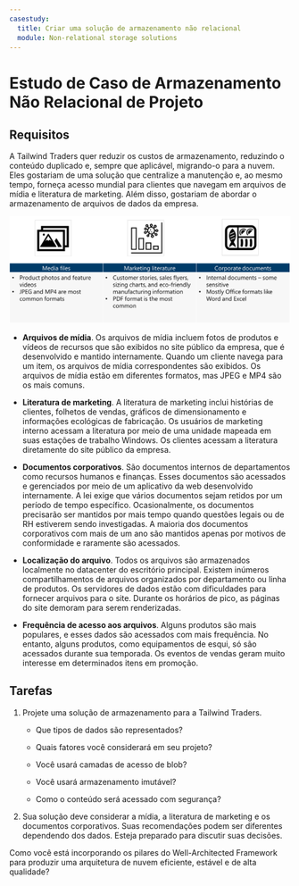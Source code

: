 ```yaml
---
casestudy:
  title: Criar uma solução de armazenamento não relacional
  module: Non-relational storage solutions
---
```

# Estudo de Caso de Armazenamento Não Relacional de Projeto

## Requisitos

A Tailwind Traders quer reduzir os custos de armazenamento, reduzindo o conteúdo duplicado e, sempre que aplicável, migrando-o para a nuvem. Eles gostariam de uma solução que centralize a manutenção e, ao mesmo tempo, forneça acesso mundial para clientes que navegam em arquivos de mídia e literatura de marketing. Além disso, gostariam de abordar o armazenamento de arquivos de dados da empresa. 

![Arquitetura de armazenamento não relacional](media/Nonrelational%20storage.png)

 

* **Arquivos de mídia**. Os arquivos de mídia incluem fotos de produtos e vídeos de recursos que são exibidos no site público da empresa, que é desenvolvido e mantido internamente. Quando um cliente navega para um item, os arquivos de mídia correspondentes são exibidos. Os arquivos de mídia estão em diferentes formatos, mas JPEG e MP4 são os mais comuns. 

* **Literatura de marketing**. A literatura de marketing inclui histórias de clientes, folhetos de vendas, gráficos de dimensionamento e informações ecológicas de fabricação. Os usuários de marketing interno acessam a literatura por meio de uma unidade mapeada em suas estações de trabalho Windows. Os clientes acessam a literatura diretamente do site público da empresa.

* **Documentos corporativos**. São documentos internos de departamentos como recursos humanos e finanças. Esses documentos são acessados e gerenciados por meio de um aplicativo da web desenvolvido internamente. A lei exige que vários documentos sejam retidos por um período de tempo específico. Ocasionalmente, os documentos precisarão ser mantidos por mais tempo quando questões legais ou de RH estiverem sendo investigadas. A maioria dos documentos corporativos com mais de um ano são mantidos apenas por motivos de conformidade e raramente são acessados.

* **Localização do arquivo**. Todos os arquivos são armazenados localmente no datacenter do escritório principal. Existem inúmeros compartilhamentos de arquivos organizados por departamento ou linha de produtos. Os servidores de dados estão com dificuldades para fornecer arquivos para o site. Durante os horários de pico, as páginas do site demoram para serem renderizadas. 

* **Frequência de acesso aos arquivos**. Alguns produtos são mais populares, e esses dados são acessados com mais frequência. No entanto, alguns produtos, como equipamentos de esqui, só são acessados durante sua temporada. Os eventos de vendas geram muito interesse em determinados itens em promoção. 

## Tarefas

1. Projete uma solução de armazenamento para a Tailwind Traders. 

      * Que tipos de dados são representados? 

      * Quais fatores você considerará em seu projeto?

      * Você usará camadas de acesso de blob?

      * Você usará armazenamento imutável?

      * Como o conteúdo será acessado com segurança?

2.  Sua solução deve considerar a mídia, a literatura de marketing e os documentos corporativos. Suas recomendações podem ser diferentes dependendo dos dados. Esteja preparado para discutir suas decisões. 

Como você está incorporando os pilares do Well-Architected Framework para produzir uma arquitetura de nuvem eficiente, estável e de alta qualidade?
